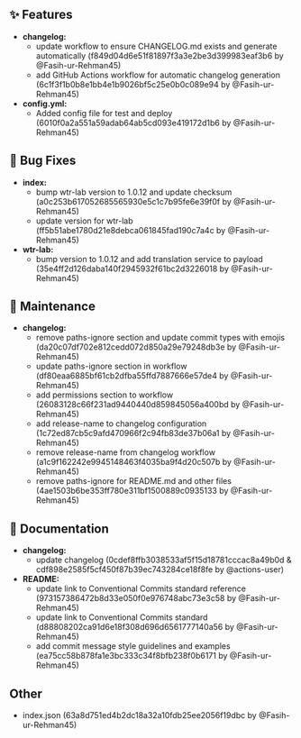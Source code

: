 ## ✨ Features
* **changelog:**
  * update workflow to ensure CHANGELOG.md exists and generate automatically (f849d04d6e51f81897f3a3e2be3d399983eaf3b6 by @Fasih-ur-Rehman45)
  * add GitHub Actions workflow for automatic changelog generation (6c1f3f1b0b8e1bb4e1b9026bf5c25e0b0c089e94 by @Fasih-ur-Rehman45)
* **config.yml:**
  * Added config file for test and deploy (6010f0a2a551a59adab64ab5cd093e419172d1b6 by @Fasih-ur-Rehman45)

## 🐛 Bug Fixes
* **index:**
  * bump wtr-lab version to 1.0.12 and update checksum (a0c253b617052685565930e5c1c7b95fe6e39f0f by @Fasih-ur-Rehman45)
  * update version for wtr-lab (ff5b51abe1780d21e8debca061845fad190c7a4c by @Fasih-ur-Rehman45)
* **wtr-lab:**
  * bump version to 1.0.12 and add translation service to payload (35e4ff2d126daba140f2945932f61bc2d3226018 by @Fasih-ur-Rehman45)

## 🔧 Maintenance
* **changelog:**
  * remove paths-ignore section and update commit types with emojis (da20c07df702e812cedd072d850a29e79248db3e by @Fasih-ur-Rehman45)
  * update paths-ignore section in workflow (df80eaa6885bf61cb2dfba55ffd7887666e57de4 by @Fasih-ur-Rehman45)
  * add permissions section to workflow (26083128c66f231ad9440440d859845056a400bd by @Fasih-ur-Rehman45)
  * add release-name to changelog configuration (1c72ed87cb5c9afd470966f2c94fb83de37b06a1 by @Fasih-ur-Rehman45)
  * remove release-name from changelog workflow (a1c9f162242e9945148463f4035ba9f4d20c507b by @Fasih-ur-Rehman45)
  * remove paths-ignore for README.md and other files (4ae1503b6be353ff780e311bf1500889c0935133 by @Fasih-ur-Rehman45)

## 📝 Documentation
* **changelog:**
  * update changelog (0cdef8ffb3038533af5f15d18781cccac8a49b0d & cdf898e2585f5cf450f87b39ec743284ce18f8fe by @actions-user)
* **README:**
  * update link to Conventional Commits standard reference (973157386472b8d33e050f0e976748abc73e3c58 by @Fasih-ur-Rehman45)
  * update link to Conventional Commits standard (d88808202ca91d6e18f308d696d6561777140a56 by @Fasih-ur-Rehman45)
  * add commit message style guidelines and examples (ea75cc58b878fa1e3bc333c34f8bfb238f0b6171 by @Fasih-ur-Rehman45)

## Other
* index.json (63a8d751ed4b2dc18a32a10fdb25ee2056f19dbc by @Fasih-ur-Rehman45)

